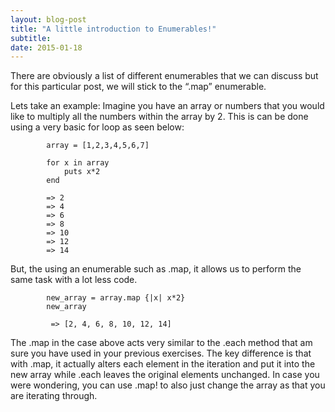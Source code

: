 ```yaml
---
layout: blog-post
title: "A little introduction to Enumerables!"
subtitle:
date: 2015-01-18
---
```


There are obviously a list of different enumerables that we can discuss but for this particular post, we will stick to the “.map” enumerable.

Lets take an example: Imagine you have an array or numbers that you would like to multiply all the numbers within the array by 2. This is can be done using a very basic for loop as seen below:


            array = [1,2,3,4,5,6,7]

            for x in array
                puts x*2
            end

            => 2
            => 4
            => 6
            => 8
            => 10
            => 12
            => 14


But, the using an enumerable such as .map, it allows us to perform the same task with a lot less code.


            new_array = array.map {|x| x*2}
            new_array

             => [2, 4, 6, 8, 10, 12, 14]


The .map in the case above acts very similar to the .each method that am sure you have used in your previous exercises. The key difference is that with .map, it actually alters each element in the iteration and put it into the new array while .each leaves the original elements unchanged. In case you were wondering, you can use .map! to also just change the array as that you are iterating through.